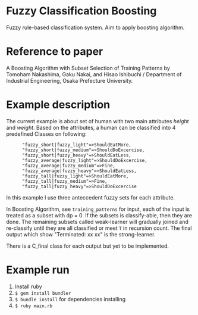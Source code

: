 # Fuzzy Classification Boosting

Fuzzy rule-based classification system. Aim to apply boosting algorithm.

# Reference to paper

A Boosting Algorithm with Subset Selection of Training Patterns by Tomoham Nakashima, Gaku Nakai, and Hisao Ishibuchi / Department of Industrial Engineering, Osaka Prefecture University.

# Example description

The current example is about set of human with two main attributes _height_ and _weight_.
Based on the attributes, a human can be classified into 4 predefined Classes on following:

```
      "fuzzy_short|fuzzy_light"=>ShouldEatMore,
      "fuzzy_short|fuzzy_medium"=>ShouldDoExcercise,
      "fuzzy_short|fuzzy_heavy"=>ShouldEatLess,
      "fuzzy_average|fuzzy_light"=>ShouldDoExcercise,
      "fuzzy_average|fuzzy_medium"=>Fine,
      "fuzzy_average|fuzzy_heavy"=>ShouldEatLess,
      "fuzzy_tall|fuzzy_light"=>ShouldEatMore,
      "fuzzy_tall|fuzzy_medium"=>Fine,
      "fuzzy_tall|fuzzy_heavy"=>ShouldDoExcercise
```

In this example I use three anteccedent fuzzy sets for each attribute.

In Boosting Algorithm, see `training_patterns` for input, each of the input is treated as a subset with dp = 0. If the subsets is classify-able, then they are done. The remaining subsets called weak-learner will gradually joined and re-classify until they are all classified or meet `T` in recursion count. The final output which show "Terminated: xx xx" is the strong-learner.

There is a C_final class for each output but yet to be implemented.

# Example run

1. Install ruby
2. `$ gem install bundler`
3. `$ bundle install` for dependencies installing
4. `$ ruby main.rb`
